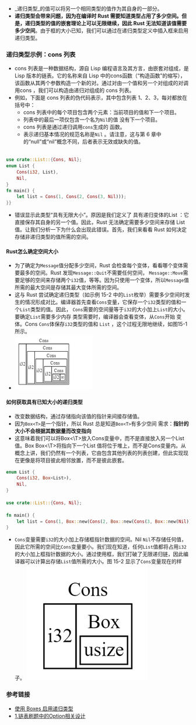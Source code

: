 - _递归类型_的值可以将另一个相同类型的值作为其自身的一部分。
- **递归类型会带来问题，因为在编译时 Rust 需要知道类型占用了多少空间。但是，递归类型的值的嵌套理论上可以无限继续，因此 Rust 无法知道该值需要多少空间**。由于框的大小已知，我们可以通过在递归类型定义中插入框来启用递归类型。
### 递归类型示例：cons 列表
- cons 列表是一种数据结构，源自 Lisp 编程语言及其方言，由嵌套对组成，是 Lisp 版本的链表。它的名称来自 Lisp 中的cons函数（“构造函数”的缩写），该函数从其两个参数构造一个新的对。通过对由一个值和另一个对组成的对调用cons ，我们可以构造由递归对组成的 cons 列表。
- 例如，下面是 cons 列表的伪代码表示，其中包含列表 1、2、3，每对都放在括号中：
    - cons 列表中的每个项目包含两个元素：当前项目的值和下一个项目。
    - 列表中的最后一项仅包含一个名为`Nil`的值 没有下一个项目。
    - cons 列表是通过递归调用`cons`生成的 函数。
    - 表示递归基本情况的规范名称是`Nil` 。请注意，这与第 6 章中的“null”或“nil”概念不同，后者表示无效或缺失的值。
```rust

use crate::List::{Cons, Nil};
enum List {
    Cons(i32, List),
    Nil,
}
fn main() {
    let list = Cons(1, Cons(2, Cons(3, Nil)));
}}
```
- 错误显示此类型“具有无限大小”。原因是我们定义了 具有递归变体的List ：它直接保存其自身的另一个值。因此，Rust 无法确定需要多少空间来存储 List值。让我们分析一下为什么会出现此错误。首先，我们来看看 Rust 如何决定存储非递归类型的值所需的空间。
#### Rust怎么确定空间大小
- 为了确定为`Message`值分配多少空间，Rust 会检查每个变体，看看哪个变体需要最多的空间。Rust 发现`Message::Quit`不需要任何空间， `Message::Move`需要足够的空间来存储两个`i32`值，等等。因为只使用一个变体，所以`Message`值所需的最大空间是存储其最大变体所需的空间。
- 这与 Rust 尝试确定递归类型（如示例 15-2 中的`List`枚举）需要多少空间时发生的情况形成对比。编译器首先查看`Cons`变量，它保存一个`i32`类型的值和一个`List`类型的值。因此， `Cons`需要的空间量等于`i32`的大小加上`List`的大小。要确定`List`需要多少内存 类型需要时，编译器会查看变体，从`Cons`开始 变体。Cons `Cons`体保存`i32`类型的值和 `List` ，这个过程无限地继续，如图15-1所示。
- ![](asserts/Pasted%20image%2020250604202437.png)
#### 如何获取具有已知大小的递归类型
- 改变数据结构，通过存储指向该值的指针来间接存储值。
- 因为`Box<T>`是一个指针，所以 Rust 总是知道`Box<T>`有多少空间 需求：**指针的大小不会根据其数据量而改变指向**
- 这意味着我们可以将Box<\T>放入Cons变量中，而不是直接放入另一个List值。Box Box<\T>将指向下一个List 值将位于堆上，而不是Cons变量内。从概念上讲，我们仍然有一个列表，它由包含其他列表的列表创建，但此实现现在更像是将项目彼此相邻放置，而不是彼此嵌套。
```rust
enum List {
    Cons(i32, Box<List>),
    Nil,
}

use crate::List::{Cons, Nil};

fn main() {
    let list = Cons(1, Box::new(Cons(2, Box::new(Cons(3, Box::new(Nil))))));
}
```
- `Cons`变量需要`i32`的大小加上存储框指针数据的空间。Nil `Nil`不存储任何值，因此它所需的空间比`Cons`变量要小。我们现在知道，任何`List`值都将占用`i32`的大小加上框指针数据的大小。通过使用框，我们打破了无限递归链，因此编译器可以计算出存储`List`值所需的大小。图 15-2 显示了`Cons`变量现在的样子。
![](asserts/Pasted%20image%2020250604202804.png)




### 参考链接
- [使用 Boxes 启用递归类型](https://rust-book.cs.brown.edu/ch15-01-box.html#enabling-recursive-types-with-boxes)
- [1.链表刷题中的Option相关设计](../../../复用概念/算法/1.链表刷题中的Option相关设计.md)